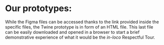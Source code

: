 # Our prototypes:

While the Figma files can be accessed thanks to the link provided inside the specific files, the Twine prototype is in form of an HTML file. This last file can be easily downloaded and opened in a browser to start a brief demonstrative experience of what it would be the _in-loco_ Respectful Tour.
